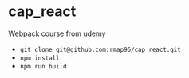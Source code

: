 # cap_react
Webpack course from udemy 

* `git clone git@github.com:rmap96/cap_react.git`
* `npm install`
* `npm run build`

